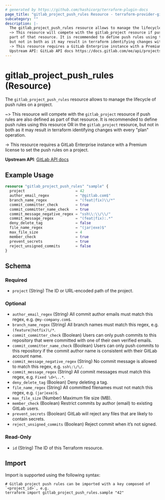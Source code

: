 ```yaml
---
# generated by https://github.com/hashicorp/terraform-plugin-docs
page_title: "gitlab_project_push_rules Resource - terraform-provider-gitlab"
subcategory: ""
description: |-
  The gitlab_project_push_rules resource allows to manage the lifecycle of push rules on a project.
  ~> This resource will compete with the gitlab_project resource if push rules are also defined as
  part of that resource. It is recommended to define push rules using this resource OR in the gitlab_project resource,
  but not in both as it may result in terraform identifying changes with every "plan" operation.
  -> This resource requires a GitLab Enterprise instance with a Premium license to set the push rules on a project.
  Upstream API: GitLab API docs https://docs.gitlab.com/ee/api/projects.html#push-rules
---
```


# gitlab_project_push_rules (Resource)

The `gitlab_project_push_rules` resource allows to manage the lifecycle of push rules on a project.

~> This resource will compete with the `gitlab_project` resource if push rules are also defined as 
   part of that resource. It is recommended to define push rules using this resource OR in the `gitlab_project` resource, 
   but not in both as it may result in terraform identifying changes with every "plan" operation.

-> This resource requires a GitLab Enterprise instance with a Premium license to set the push rules on a project.

**Upstream API**: [GitLab API docs](https://docs.gitlab.com/ee/api/projects.html#push-rules)

## Example Usage

```terraform
resource "gitlab_project_push_rules" "sample" {
  project                       = 42
  author_email_regex            = "@gitlab.com$"
  branch_name_regex             = "(feat|fix)\\/*"
  commit_committer_check        = true
  commit_committer_name_check   = true
  commit_message_negative_regex = "ssh\\:\\/\\/"
  commit_message_regex          = "(feat|fix):.*"
  deny_delete_tag               = false
  file_name_regex               = "(jar|exe)$"
  max_file_size                 = 4
  member_check                  = true
  prevent_secrets               = true
  reject_unsigned_commits       = false
}
```

<!-- schema generated by tfplugindocs -->
## Schema

### Required

- `project` (String) The ID or URL-encoded path of the project.

### Optional

- `author_email_regex` (String) All commit author emails must match this regex, e.g. `@my-company.com$`.
- `branch_name_regex` (String) All branch names must match this regex, e.g. `(feature|hotfix)\/*`.
- `commit_committer_check` (Boolean) Users can only push commits to this repository that were committed with one of their own verified emails.
- `commit_committer_name_check` (Boolean) Users can only push commits to this repository if the commit author name is consistent with their GitLab account name.
- `commit_message_negative_regex` (String) No commit message is allowed to match this regex, e.g. `ssh\:\/\/`.
- `commit_message_regex` (String) All commit messages must match this regex, e.g. `Fixed \d+\..*`.
- `deny_delete_tag` (Boolean) Deny deleting a tag.
- `file_name_regex` (String) All committed filenames must not match this regex, e.g. `(jar|exe)$`.
- `max_file_size` (Number) Maximum file size (MB).
- `member_check` (Boolean) Restrict commits by author (email) to existing GitLab users.
- `prevent_secrets` (Boolean) GitLab will reject any files that are likely to contain secrets.
- `reject_unsigned_commits` (Boolean) Reject commit when it’s not signed.

### Read-Only

- `id` (String) The ID of this Terraform resource.

## Import

Import is supported using the following syntax:

```shell
# Gitlab project push rules can be imported with a key composed of `<project_id>`, e.g.
terraform import gitlab_project_push_rules.sample "42"
```
